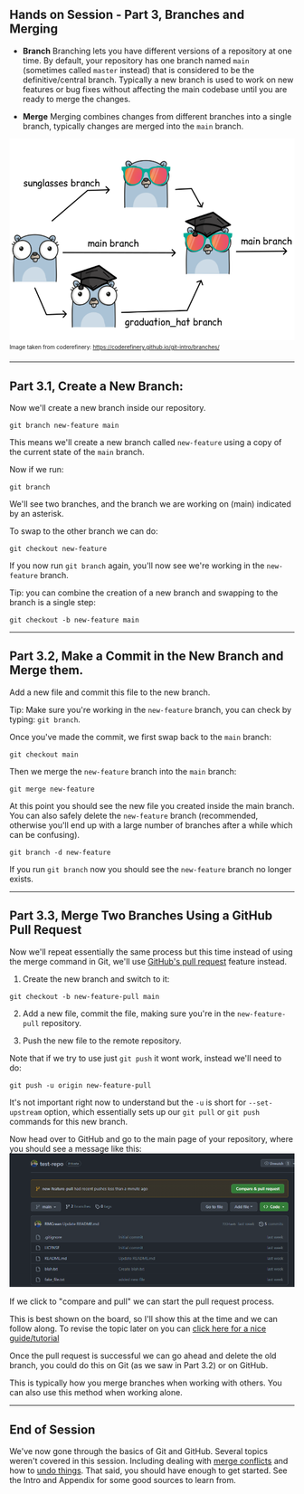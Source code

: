 ## Hands on Session - Part 3, Branches and Merging

- **Branch** Branching lets you have different versions of a repository at one time. By default, your repository has one branch named `main` (sometimes called `master` instead) that is considered to be the definitive/central branch. Typically a new branch is used to work on new features or bug fixes without affecting the main codebase until you are ready to merge the changes.

- **Merge** Merging combines changes from different branches into a single branch, typically changes are merged into the `main` branch.

![git branching and merging visualized](../assets/day1/git_branches_merging_not_mine.png)
<sub><sup>Image taken from coderefinery: https://coderefinery.github.io/git-intro/branches/ </sup></sub>

---

## Part 3.1, Create a New Branch:

Now we'll create a new branch inside our repository. 


```
git branch new-feature main
```

This means we'll create a new branch called `new-feature` using a copy of the current state of the `main` branch. 

Now if we run:
```
git branch 
```

We'll see two branches, and the branch we are working on (main) indicated by an asterisk.

To swap to the other branch we can do: 

```
git checkout new-feature
```

If you now run `git branch` again, you'll now see we're working in the `new-feature` branch. 


Tip: you can combine the creation of a new branch and swapping to the branch is a single step:

```
git checkout -b new-feature main
```

---

## Part 3.2, Make a Commit in the New Branch and Merge them. 

Add a new file and commit this file to the new branch. 

Tip: Make sure you're working in the `new-feature` branch, you can check by typing: `git branch`.

Once you've made the commit, we first swap back to the `main` branch:

```
git checkout main
```

Then we merge the `new-feature` branch into the `main` branch: 

```
git merge new-feature
```

At this point you should see the new file you created inside the main branch. You can also safely delete the `new-feature` branch (recommended, otherwise you'll end up with a large number of branches after a while which can be confusing).

```
git branch -d new-feature
```

If you run `git branch` now you should see the `new-feature` branch no longer exists. 


---

## Part 3.3, Merge Two Branches Using a GitHub Pull Request

Now we'll repeat essentially the same process but this time instead of using the merge command in Git, we'll use [GitHub's pull request](https://docs.github.com/en/pull-requests/collaborating-with-pull-requests/proposing-changes-to-your-work-with-pull-requests/about-pull-requests) feature instead.

1. Create the new branch and switch to it: 

```
git checkout -b new-feature-pull main
```

2. Add a new file, commit the file, making sure you're in the `new-feature-pull` repository. 

3. Push the new file to the remote repository. 

Note that if we try to use just `git push` it wont work, instead we'll need to do:

```
git push -u origin new-feature-pull
```

It's not important right now to understand but the `-u` is short for `--set-upstream` option, which essentially sets up our `git pull` or `git push` commands for this new branch.

Now head over to GitHub and go to the main page of your repository, where you should see a message like this:
![pull request option showing up on GitHub](../assets/day1/git_pull_request_appear.png)

If we click to "compare and pull" we can start the pull request process. 

This is best shown on the board, so I'll show this at the time and we can follow along. To revise the topic later on you can [click here for a nice guide/tutorial](https://docs.github.com/en/pull-requests/collaborating-with-pull-requests/proposing-changes-to-your-work-with-pull-requests/creating-a-pull-request)


Once the pull request is successful we can go ahead and delete the old branch, you could do this on Git (as we saw in Part 3.2) or on GitHub. 

This is typically how you merge branches when working with others. You can also use this method when working alone. 

---



## End of Session

We've now gone through the basics of Git and GitHub. Several topics weren't covered in this session. Including dealing with [merge conflicts](https://coderefinery.github.io/git-intro/conflicts/) and how to [undo things](https://git-scm.com/book/en/v2/Git-Basics-Undoing-Things). That said, you should have enough to get started. See the Intro and Appendix for some good sources to learn from.  








